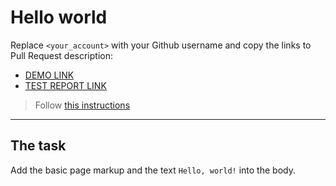 # Hello world
Replace `<your_account>` with your Github username and copy the links to Pull Request description:
- [DEMO LINK](https://m1k1ta.github.io/layout_hello-world/)
- [TEST REPORT LINK](https://m1k1ta.github.io/layout_hello-world/report/html_report/)

> Follow [this instructions](https://mate-academy.github.io/layout_task-guideline/#how-to-solve-the-layout-tasks-on-github)
___

## The task
Add the basic page markup and the text `Hello, world!` into the body.
